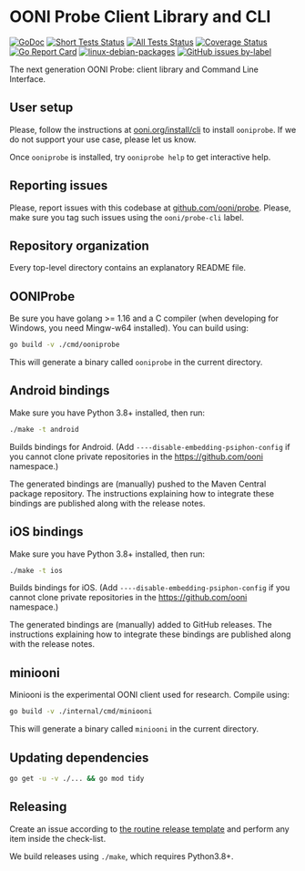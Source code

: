 # OONI Probe Client Library and CLI

[![GoDoc](https://godoc.org/github.com/ooni/probe-cli?status.svg)](https://godoc.org/github.com/ooni/probe-cli) [![Short Tests Status](https://github.com/ooni/probe-cli/workflows/shorttests/badge.svg)](https://github.com/ooni/probe-cli/actions?query=workflow%3Ashorttests) [![All Tests Status](https://github.com/ooni/probe-cli/workflows/alltests/badge.svg)](https://github.com/ooni/probe-cli/actions?query=workflow%3Aalltests) [![Coverage Status](https://coveralls.io/repos/github/ooni/probe-cli/badge.svg?branch=master)](https://coveralls.io/github/ooni/probe-cli?branch=master) [![Go Report Card](https://goreportcard.com/badge/github.com/ooni/probe-cli)](https://goreportcard.com/report/github.com/ooni/probe-cli) [![linux-debian-packages](https://github.com/ooni/probe-cli/workflows/linux-debian-packages/badge.svg)](https://github.com/ooni/probe-cli/actions?query=workflow%3Alinux-debian-packages) [![GitHub issues by-label](https://img.shields.io/github/issues/ooni/probe/ooni/probe-cli?style=plastic)](https://github.com/ooni/probe/labels/ooni%2Fprobe-cli)

The next generation OONI Probe: client library and Command Line Interface.

## User setup

Please, follow the instructions at [ooni.org/install/cli](https://ooni.org/install/cli)
to install `ooniprobe`. If we do not support your use case, please let us know.

Once `ooniprobe` is installed, try `ooniprobe help` to get interactive help.

## Reporting issues

Please, report issues with this codebase at [github.com/ooni/probe](
https://github.com/ooni/probe/issues/new?labels=ooni/probe-cli&assignee=bassosimone).
Please, make sure you tag such issues using the `ooni/probe-cli` label.

## Repository organization

Every top-level directory contains an explanatory README file.

## OONIProbe

Be sure you have golang >= 1.16 and a C compiler (when developing for Windows, you
need Mingw-w64 installed). You can build using:

```bash
go build -v ./cmd/ooniprobe
```

This will generate a binary called `ooniprobe` in the current directory.

## Android bindings

Make sure you have Python 3.8+ installed, then run:

```bash
./make -t android
```

Builds bindings for Android. (Add `----disable-embedding-psiphon-config` if you
cannot clone private repositories in the https://github.com/ooni namespace.)

The generated bindings are (manually) pushed to the Maven Central package
repository. The instructions explaining how to integrate these bindings
are published along with the release notes.

## iOS bindings

Make sure you have Python 3.8+ installed, then run:

```bash
./make -t ios
```

Builds bindings for iOS. (Add `----disable-embedding-psiphon-config` if you
cannot clone private repositories in the https://github.com/ooni namespace.)

The generated bindings are (manually) added to GitHub releases. The instructions
explaining how to integrate these bindings are published along with the release notes.

## miniooni

Miniooni is the experimental OONI client used for research. Compile using:

```bash
go build -v ./internal/cmd/miniooni
```

This will generate a binary called `miniooni` in the current directory.

## Updating dependencies

```bash
go get -u -v ./... && go mod tidy
```

## Releasing

Create an issue according to [the routine release template](
https://github.com/ooni/probe/blob/master/.github/ISSUE_TEMPLATE/routine-sprint-releases.md)
and perform any item inside the check-list.

We build releases using `./make`, which requires Python3.8+.
